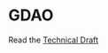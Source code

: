 # GDAO
Read the [Technical Draft](https://docs.google.com/document/d/1_SOMatgx2aX2i9H9qVG48WNyynrwjFn1a8g2J4SPy14/edit?usp=sharing)
